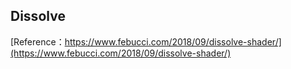 ## Dissolve
[Reference：https://www.febucci.com/2018/09/dissolve-shader/](https://www.febucci.com/2018/09/dissolve-shader/)
